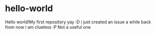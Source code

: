 # hello-world
Hello world!My first repository yay :D
i just created an issue a while back from now
i am clueless :P
Not a useful one

